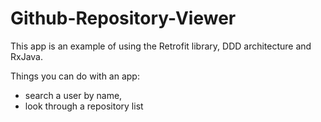 # Github-Repository-Viewer
This app is an example of using the Retrofit library, DDD architecture and RxJava.

Things you can do with an app:
- search a user by name,
- look through a repository list
